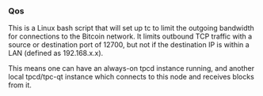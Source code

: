 ### Qos ###

This is a Linux bash script that will set up tc to limit the outgoing bandwidth for connections to the Bitcoin network. It limits outbound TCP traffic with a source or destination port of 12700, but not if the destination IP is within a LAN (defined as 192.168.x.x).

This means one can have an always-on tpcd instance running, and another local tpcd/tpc-qt instance which connects to this node and receives blocks from it.
